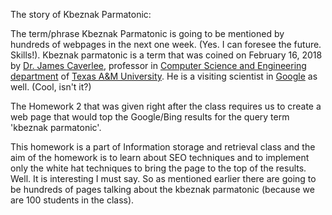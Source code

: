 The story of Kbeznak Parmatonic:

The term/phrase Kbeznak Parmatonic is going to be mentioned by hundreds of webpages in the next one week. (Yes. I can foresee the future. Skills!). Kbeznak parmatonic is a term that was coined on February 16, 2018 by [Dr. James Caverlee](http://faculty.cse.tamu.edu/caverlee/), professor in [Computer Science and Engineering department](http://engineering.tamu.edu/cse.html) of [Texas A&M University](https://www.tamu.edu/). He is a visiting scientist in [Google](https://www.google.com/) as well. (Cool, isn't it?)



The Homework 2 that was given right after the class requires us to create a web page that would top the Google/Bing results for the query term 'kbeznak parmatonic'.



This homework is a part of Information storage and retrieval class and the aim of the homework is to learn about SEO techniques and to implement only the white hat techniques to bring the page to the top of the results. Well. It is interesting I must say. So as mentioned earlier there are going to be hundreds of pages talking about the kbeznak parmatonic (because we are 100 students in the class).

